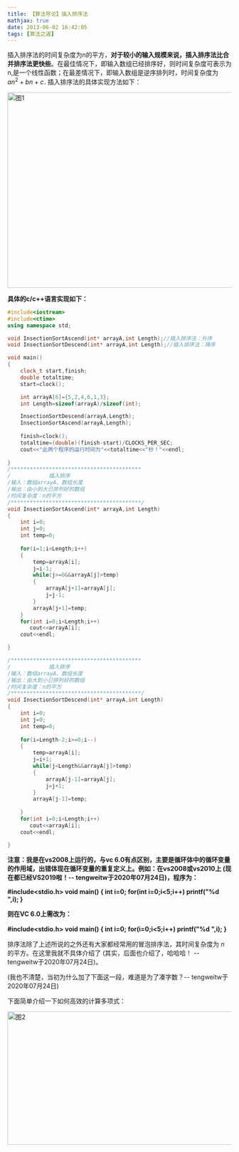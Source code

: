 ```yaml
---
title: 【算法导论】插入排序法
mathjax: true
date: 2013-06-02 16:42:05
tags: [算法之道]
---
```


<!--more-->

插入排序法的时间复杂度为n的平方，**对于较小的输入规模来说，插入排序法比合并排序法更快些**。在最佳情况下，即输入数组已经排序好，则时间复杂度可表示为n,是一个线性函数；在最差情况下，即输入数组是逆序排列时，时间复杂度为 $an^2+bn+c$![点击并拖拽以移动](data:image/gif;base64,R0lGODlhAQABAPABAP///wAAACH5BAEKAAAALAAAAAABAAEAAAICRAEAOw==). 插入排序法的具体实现方法如下：

<img src="https://cdn.jsdelivr.net/gh/tengweitw/FigureBed@latest/20130602/20130602_fig001.jpg" width="660" height="440" title="图1" alt="图1" >

**具体的c/c++语言实现如下：**



```cpp
#include<iostream>
#include<ctime> 
using namespace std;

void InsectionSortAscend(int* arrayA,int Length);//插入排序法：升序
void InsectionSortDescend(int* arrayA,int Length);//插入排序法：降序

void main()
{
	clock_t start,finish;
    double totaltime;
    start=clock();

	int arrayA[6]={5,2,4,6,1,3};
	int Length=sizeof(arrayA)/sizeof(int);

	InsectionSortDescend(arrayA,Length);
	InsectionSortAscend(arrayA,Length);
    
	finish=clock();
    totaltime=(double)(finish-start)/CLOCKS_PER_SEC;
    cout<<"此两个程序的运行时间为"<<totaltime<<"秒！"<<endl;
    
}
/*****************************************
/            插入排序
/输入：数组arrayA、数组长度
/输出：由小到大已排列好的数组
/时间复杂度：n的平方
/*****************************************/
void InsectionSortAscend(int* arrayA,int Length)
{
	int i=0;
	int j=0;
	int temp=0;
    
	for(i=1;i<Length;i++)
	{
		temp=arrayA[i];
		j=i-1;
		while(j>=0&&arrayA[j]>temp)
		{
			arrayA[j+1]=arrayA[j];
			j=j-1;
		}
		arrayA[j+1]=temp;
	}
    for(int i=0;i<Length;i++)
	   cout<<arrayA[i];
	cout<<endl;

}

/*****************************************
/            插入排序
/输入：数组arrayA、数组长度
/输出：由大到小已排列好的数组
/时间复杂度：n的平方
/*****************************************/
void InsectionSortDescend(int* arrayA,int Length)
{
	int i=0;
	int j=0;
	int temp=0;
    
	for(i=Length-2;i>=0;i--)
	{
		temp=arrayA[i];
		j=i+1;
		while(j<Length&&arrayA[j]>temp)
		{
			arrayA[j-1]=arrayA[j];
			j=j+1;
		}
		arrayA[j-1]=temp;
		
	}
    for(int i=0;i<Length;i++)
	   cout<<arrayA[i];
	cout<<endl;

}
```



**注意：我是在vs2008上运行的，与vc 6.0有点区别，主要是循环体中的循环变量的作用域，出错体现在循环变量的重复定义上。例如：在vs2008或vs2010上 (现在都已经VS2019啦！-- tengweitw于2020年07月24日)，程序为：**

**#include<stdio.h>
void main()
{
int i=0;
for(int i=0;i<5;i++)
printf("%d ",i);
}**

**则在VC 6.0上需改为：**

**#include<stdio.h>
void main()
{
int i=0;
for(i=0;i<5;i++)
printf("%d ",i);
}**　



排序法除了上述所说的之外还有大家都经常用的冒泡排序法，其时间复杂度为 $n$ 的平方。在这里我就不具体介绍了 (其实，后面也介绍了，哈哈哈！ -- tengweitw于2020年07月24日)。

(我也不清楚，当初为什么加了下面这一段，难道是为了凑字数？-- tengweitw于2020年07月24日)

下面简单介绍一下如何高效的计算多项式：

<img src="https://cdn.jsdelivr.net/gh/tengweitw/FigureBed@latest/20130602/20130602_fig002.jpg" width="600" height="300" title="图2" alt="图2" >

